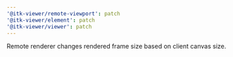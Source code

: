 ```yaml
---
'@itk-viewer/remote-viewport': patch
'@itk-viewer/element': patch
'@itk-viewer/viewer': patch
---
```


Remote renderer changes rendered frame size based on client canvas size.
